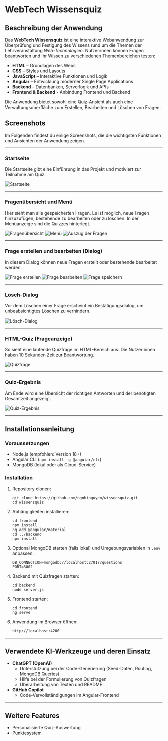 # WebTech Wissensquiz

## Beschreibung der Anwendung

Das **WebTech Wissensquiz** ist eine interaktive Webanwendung zur Überprüfung und Festigung des Wissens rund um die Themen der Lehrveranstaltung *Web-Technologien*. Nutzer:innen können Fragen beantworten und ihr Wissen zu verschiedenen Themenbereichen testen:

- **HTML** – Grundlagen des Webs
- **CSS** – Styles und Layouts
- **JavaScript** – Interaktive Funktionen und Logik
- **Angular** – Entwicklung moderner Single Page Applications
- **Backend** – Datenbanken, Serverlogik und APIs
- **Frontend & Backend** - Anbindung Frontend und Backend

Die Anwendung bietet sowohl eine Quiz-Ansicht als auch eine Verwaltungsoberfläche zum Erstellen, Bearbeiten und Löschen von Fragen.

## Screenshots

Im Folgenden findest du einige Screenshots, die die wichtigsten Funktionen und Ansichten der Anwendung zeigen.

---

### Startseite

Die Startseite gibt eine Einführung in das Projekt und motiviert zur Teilnahme am Quiz.

![Startseite](frontend/src/assets/qu1.png)

---

### Fragenübersicht und Menü

Hier sieht man alle gespeicherten Fragen. Es ist möglich, neue Fragen hinzuzufügen, bestehende zu bearbeiten oder zu löschen.
In der Menüanzeige sind die Quizzes hinterlegt.

![Fragenübersicht](frontend/src/assets/qu2.png)
![Menü](frontend/src/assets/qu3.png)
![Auszug der Fragen](frontend/src/assets/qu9.png)


---

### Frage erstellen und bearbeiten (Dialog)

In diesem Dialog können neue Fragen erstellt oder bestehende bearbeitet werden.

![Frage erstellen](frontend/src/assets/qu8.png)
![Frage bearbeiten](frontend/src/assets/qu6.png)
![Frage speichern](frontend/src/assets/qu7.png)

---

### Lösch-Dialog

Vor dem Löschen einer Frage erscheint ein Bestätigungsdialog, um unbeabsichtigtes Löschen zu verhindern.

![Lösch-Dialog](frontend/src/assets/q10.png)

---

### HTML-Quiz (Frageanzeige)

So sieht eine laufende Quizfrage im HTML-Bereich aus. Die Nutzer:innen haben 10 Sekunden Zeit zur Beantwortung.

![Quizfrage](frontend/src/assets/qu4.png)

---

### Quiz-Ergebnis

Am Ende wird eine Übersicht der richtigen Antworten und der benötigten Gesamtzeit angezeigt.

![Quiz-Ergebnis](frontend/src/assets/qu5.png)

---

## Installationsanleitung

### Voraussetzungen
- Node.js (empfohlen: Version 18+)
- Angular CLI (`npm install -g @angular/cli`)
- MongoDB (lokal oder als Cloud-Service)

### Installation
1. Repository clonen:
   ```
   git clone https://github.com/ngnhinguyen/wissensquiz.git
   cd wissensquiz
   ```

2. Abhängigkeiten installieren:
   ```
   cd frontend
   npm install
   ng add @angular/material
   cd ../backend
   npm install
   ```

3. Optional MongoDB starten (falls lokal) und Umgebungsvariablen in `.env` anpassen:
   ```
   DB_CONNECTION=mongodb://localhost:27017/questions
   PORT=3002
   ```

4. Backend mit Quizfragen starten:
   ```
   cd backend
   node server.js
   ```

5. Frontend starten:
   ```
   cd frontend
   ng serve
   ```

6. Anwendung im Browser öffnen:
   ```
   http://localhost:4200
   ```

---

## Verwendete KI-Werkzeuge und deren Einsatz

- **ChatGPT (OpenAI)**
  - Unterstützung bei der Code-Generierung (Seed-Daten, Routing, MongoDB Queries)
  - Hilfe bei der Formulierung von Quizfragen
  - Überarbeitung von Texten und README
- **GitHub Copilot**
  - Code-Vervollständigungen im Angular-Frontend
---

## Weitere Features
- Personalisierte Quiz-Auswertung
- Punktesystem
